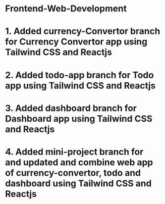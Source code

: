 # Frontend-Web-Development

# 1. Added currency-Convertor branch for Currency Convertor app using Tailwind CSS and Reactjs <br>
# 2. Added todo-app branch for Todo app using Tailwind CSS and Reactjs <br>
# 3. Added dashboard branch for Dashboard app using Tailwind CSS and Reactjs <br>
# 4. Added mini-project branch for and updated and combine web app of currency-convertor, todo and dashboard using Tailwind CSS and Reactjs <br>
